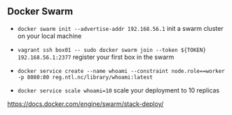 ## Docker Swarm

- `docker swarm init --advertise-addr 192.168.56.1` init a swarm cluster on your local machine

- `vagrant ssh box01 -- sudo docker swarm join --token ${TOKEN} 192.168.56.1:2377` register your first box in the swarm

- `docker service create --name whoami --constraint node.role==worker -p 8080:80 reg.ntl.nc/library/whoami:latest ` 

- `docker service scale whoami=10` scale your deployment to 10 replicas

https://docs.docker.com/engine/swarm/stack-deploy/

